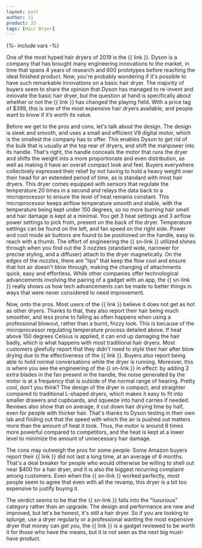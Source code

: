 ```yaml
---
layout: post
author: 11
product: 33
tags: [Hair Dryer]
---
```


{%- include vars -%}

One of the most hyped hair dryers of 2019 is the {{ link }}. Dyson is a company that has brought many engineering innovations to the market, in time that spans 4 years of research and 600 prototypes before reaching the ideal finished product. 
Now, you're probably wondering if it's possible to have such remarkable innovations on a basic hair dryer. The majority of buyers seem to share the opinion that Dyson has managed to re-invent and innovate the basic hair dryer, but the question at hand is specifically about whether or not the {{ link }} has changed the playing field. With a price tag of $399, this is one of the most expensive hair dryers available, and people want to know if it’s worth its value.

Before we get to the pros and cons, let's talk about the design. The design is sleek and smooth, and uses a small and efficient V9 digital motor, which is the smallest the company has to offer. This enables Dyson to get rid of the bulk that is usually at the top rear of dryers, and shift the manpower into its handle. That's right, the handle conceals the motor that runs the dryer and shifts the weight into a more proportionate and even distribution, as well as making it have an overall compact look and feel. Buyers everywhere collectively expressed their relief by not having to hold a heavy weight over their head for an extended period of time, as is standard with most hair dryers.
 This dryer comes equipped with sensors that regulate the temperature 20 times in a second and relays the data back to a microprocessor to ensure the level of heat remains constant. This microprocessor keeps airflow temperature smooth and stable, with the temperature being kept under 150 degrees, so no more burning hair smell and hair damage is kept at a minimal. You get 3 heat settings and 3 airflow power settings to pick from, present on the back of the dryer. Temperature settings can be found on the left, and fan speed on the right side. Power and cool mode air buttons are found to be positioned on the handle, easy to reach with a thumb.
 The effort of engineering the {{ sn-link }} utilized shines through when you find out the 3 nozzles (standard wide, narrower for precise styling, and a diffuser) attach to the dryer magnetically. 
On the edges of the nozzles, there are "lips" that keep the flow cool and ensure that hot air doesn't blow through, making the changing of attachments quick, easy and effortless.  While other companies offer technological advancements involving the pairing of a gadget with an app, the {{ sn-link }} really shows us how tech advancements can be made to better things in ways that were never considered to need improvement. 

Now, onto the pros. Most users of the {{ link }} believe it does not get as hot as other dryers. Thanks to that, they also report their hair being much smoother, and less prone to falling as often happens when using a professional blowout, rather than a burnt, frizzy look. This is because of the microprocessor regulating temperature process detailed above.
If heat above 150 degrees Celsius is applied, it can end up damaging the hair badly, which is what happens with most traditional hair dryers. Most customers gleefully report that they didn't need to style their hair after blow drying due to the effectiveness of the {{ link }}. 
Buyers also report being able to hold normal conversations while the dryer is running. Moreover, this is where you see the engineering of the {{ sn-link }} in effect: by adding 2 extra blades in the fan present in the handle, the noise generated by the motor is at a frequency that is outside of the normal range of hearing. Pretty cool, don’t you think? The design of the dryer is compact, and straighter compared to traditional L-shaped dryers, which makes it easy to fit into smaller drawers and cupboards, and squeeze into hand carries if needed. 
Reviews also show that on average, it cut down hair drying time by half, even for people with thicker hair. That's thanks to Dyson testing in their own lab and finding out that the speed with which the air is pushed out matters more than the amount of heat it took. Thus, the motor is around 8 times more powerful compared to competitors, and the heat is kept at a lower level to minimize the amount of unnecessary hair damage.    

The cons may outweigh the pros for some people. Some Amazon buyers report their {{ link }} did not last a long time, at an average of 6 months. That's a deal breaker for people who would otherwise be willing to shell out near $400 for a hair dryer, and it is also the biggest recurring complaint among customers. Even when the {{ sn-link }} worked perfectly, most people seem to agree that even with all the revamp, this dryer is a bit too expensive to justify buying it.

The verdict seems to be that the {{ sn-link }} falls into the "luxurious" category rather than an upgrade. The design and performance are new and improved, but let's be honest, it's still a hair dryer. So if you are looking to splurge, use a dryer regularly or a professional wanting the most expensive dryer that money can get you, the {{ link }} is a gadget reviewed to be worth it for those who have the means, but it is not seen as the next big must-have product.

